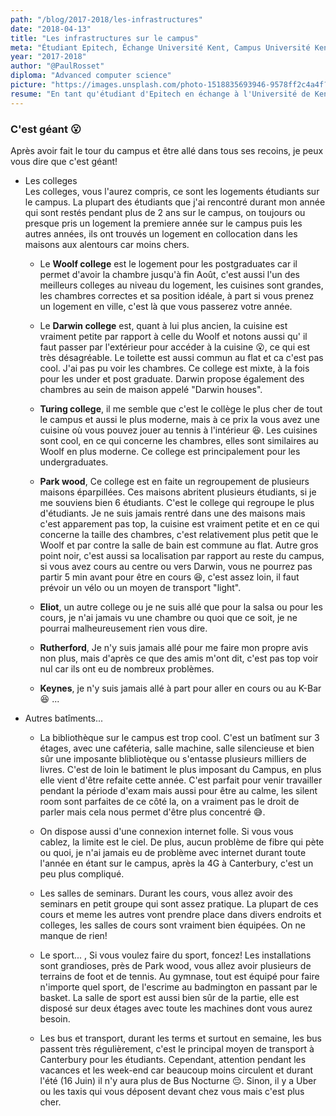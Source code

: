 ```yaml
---
path: "/blog/2017-2018/les-infrastructures"
date: "2018-04-13"
title: "Les infrastructures sur le campus"
meta: "Étudiant Epitech, Échange Université Kent, Campus Université Kent, Logement étudiant, Woolf college, Darwin college, Turing college, Park Wood, Eliot, Rutherford, Keynes, Bibliothèque universitaire, Connexion Internet, Salles de séminaire, Installations sportives, Transports en commun Canterbury"
year: "2017-2018"
author: "@PaulRosset"
diploma: "Advanced computer science"
picture: "https://images.unsplash.com/photo-1518835693946-9578ff2c4a4f?ixlib=rb-4.0.3&ixid=M3wxMjA3fDB8MHxwaG90by1wYWdlfHx8fGVufDB8fHx8fA%3D%3D&auto=format&fit=crop&w=1471&q=80"
resume: "En tant qu'étudiant d'Epitech en échange à l'Université de Kent, j'ai été impressionné par l'ampleur du campus. Les logements étudiants, ou colleges, offrent une gamme variée d'options adaptées à tous les besoins. Le campus abrite également une bibliothèque impressionnante, une connexion Internet ultra-rapide, des salles de séminaires bien équipées, et des installations sportives fantastiques. Les transports en commun sont efficaces pendant les périodes scolaires, bien que moins fréquents pendant les vacances."
---
```


### C'est géant 😮

Après avoir fait le tour du campus et être allé dans tous ses recoins, je peux vous dire que c'est géant!

- Les colleges  
  Les colleges, vous l'aurez compris, ce sont les logements étudiants sur le campus. La plupart des étudiants que j'ai rencontré durant mon année qui sont restés pendant plus de 2 ans sur le campus, on toujours ou presque pris un logement la premiere année sur le campus puis les autres années, ils ont trouvés un logement en collocation dans les maisons aux alentours car moins chers.

  - Le **Woolf college** est le logement pour les postgraduates car il permet d'avoir la chambre jusqu'à fin Août, c'est aussi l'un des meilleurs colleges au niveau du logement, les cuisines sont grandes, les chambres correctes et sa position idéale, à part si vous prenez un logement en ville, c'est là que vous passerez votre année.

  - Le **Darwin college** est, quant à lui plus ancien, la cuisine est vraiment petite par rapport à celle du Woolf et notons aussi qu' il faut passer par l'extérieur pour accéder à la cuisine 😮, ce qui est très désagréable. Le toilette est aussi commun au flat et ca c'est pas cool. J'ai pas pu voir les chambres. Ce college est mixte, à la fois pour les under et post graduate. Darwin propose également des chambres au sein de maison appelé "Darwin houses".

  - **Turing college**, il me semble que c'est le collège le plus cher de tout le campus et aussi le plus moderne, mais à ce prix la vous avez une cuisine où vous pouvez jouer au tennis à l'intérieur 😆. Les cuisines sont cool, en ce qui concerne les chambres, elles sont similaires au Woolf en plus moderne. Ce college est principalement pour les undergraduates.

  - **Park wood**, Ce college est en faite un regroupement de plusieurs maisons éparpillées. Ces maisons abritent plusieurs étudiants, si je me souviens bien 6 étudiants. C'est le college qui regroupe le plus d'étudiants. Je ne suis jamais rentré dans une des maisons mais c'est apparement pas top, la cuisine est vraiment petite et en ce qui concerne la taille des chambres, c'est relativement plus petit que le Woolf et par contre la salle de bain est commune au flat.
    Autre gros point noir, c'est aussi sa localisation par rapport au reste du campus, si vous avez cours au centre ou vers Darwin, vous ne pourrez pas partir 5 min avant pour être en cours 😆, c'est assez loin, il faut prévoir un vélo ou un moyen de transport "light".

  - **Eliot**, un autre college ou je ne suis allé que pour la salsa ou pour les cours, je n'ai jamais vu une chambre ou quoi que ce soit, je ne pourrai malheureusement rien vous dire.

  - **Rutherford**, Je n'y suis jamais allé pour me faire mon propre avis non plus, mais d'après ce que des amis m'ont dit, c'est pas top voir nul car ils ont eu de nombreux problèmes.

  - **Keynes**, je n'y suis jamais allé à part pour aller en cours ou au K-Bar 😆 ...

- Autres batîments...

  - La bibliothèque sur le campus est trop cool. C'est un batîment sur 3 étages, avec une caféteria, salle machine, salle silencieuse et bien sûr une imposante blibliotèque ou s'entasse plusieurs milliers de livres. C'est de loin le batiment le plus imposant du Campus, en plus elle vient d'être refaite cette année. C'est parfait pour venir travailler pendant la période d'exam mais aussi pour être au calme, les silent room sont parfaites de ce côté la, on a vraiment pas le droit de parler mais cela nous permet d'être plus concentré 😅.

  - On dispose aussi d'une connexion internet folle. Si vous vous cablez, la limite est le ciel. De plus, aucun problème de fibre qui pète ou quoi, je n'ai jamais eu de problème avec internet durant toute l'année en étant sur le campus, après la 4G à Canterbury, c'est un peu plus compliqué.

  - Les salles de seminars. Durant les cours, vous allez avoir des seminars en petit groupe qui sont assez pratique. La plupart de ces cours et meme les autres vont prendre place dans divers endroits et colleges, les salles de cours sont vraiment bien équipées. On ne manque de rien!

  - Le sport... , Si vous voulez faire du sport, foncez! Les installations sont grandioses, près de Park wood, vous allez avoir plusieurs de terrains de foot et de tennis. Au gymnase, tout est équipé pour faire n'importe quel sport, de l'escrime au badmington en passant par le basket. La salle de sport est aussi bien sûr de la partie, elle est disposé sur deux étages avec toute les machines dont vous aurez besoin.

  - Les bus et transport, durant les terms et surtout en semaine, les bus passent très régulièrement, c'est le principal moyen de transport à Canterbury pour les étudiants. Cependant, attention pendant les vacances et les week-end car beaucoup moins circulent et durant l'été (16 Juin) il n'y aura plus de Bus Nocturne 😔.
    Sinon, il y a Uber ou les taxis qui vous déposent devant chez vous mais c'est plus cher.
